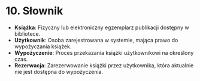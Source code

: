 # 10. Słownik

- **Książka**: Fizyczny lub elektroniczny egzemplarz publikacji dostępny w bibliotece.
- **Użytkownik**: Osoba zarejestrowana w systemie, mająca prawo do wypożyczania książek.
- **Wypożyczenie**: Proces przekazania książki użytkownikowi na określony czas.
- **Rezerwacja**: Zarezerwowanie książki przez użytkownika, która aktualnie nie jest dostępna do wypożyczenia.
